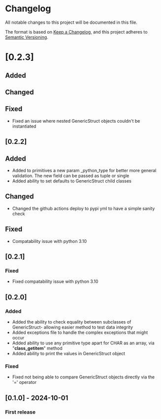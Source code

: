 # Changelog

All notable changes to this project will be documented in this file.

The format is based on [Keep a Changelog](https://keepachangelog.com/en/1.1.0/),
and this project adheres to [Semantic Versioning](https://semver.org/spec/v2.0.0.html).

# [0.2.3]

## Added

## Changed

## Fixed

- Fixed an issue where nested GenericStruct objects couldn't be instantiated

## [0.2.2]

## Added

- Added to primitives a new param _python_type for better more general validation. The new field can be passed as tuple
  or single
- Added ability to set defaults to GenericStruct child classes

## Changed

- Changed the github actions deploy to pypi yml to have a simple sanity check

## Fixed

- Compatability issue with python 3.10

## [0.2.1]

### Fixed

- Fixed compatability issue with python 3.10

## [0.2.0]

### Added

- Added the ability to check equality between subclasses of GenericStruct- allowing easier method to test data integrity
- Added exceptions file to handle the complex exceptions that might occur
- Added ability to use any primitive type apart for CHAR as an array, via "__class_getitem__" method
- Added ability to print the values in GenericStruct object

### Fixed

- Fixed not being able to compare GenericStruct objects directly via the '=' operator

## [0.1.0] - 2024-10-01

### First release